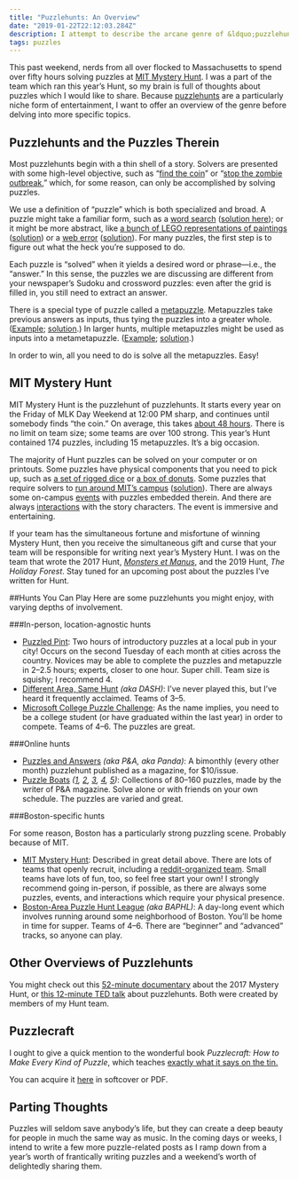 ```yaml
---
title: "Puzzlehunts: An Overview"
date: "2019-01-22T22:12:03.284Z"
description: I attempt to describe the arcane genre of &ldquo;puzzlehunts.&rdquo;
tags: puzzles
---
```

This past weekend, nerds from all over flocked to Massachusetts to spend over fifty hours solving puzzles at [MIT Mystery Hunt](https://href.li/?http://www.mit.edu/~puzzle/). I was a part of the team which ran this year’s Hunt, so my brain is full of thoughts about puzzles which I would like to share. Because [puzzlehunts](https://href.li/?https://en.wikipedia.org/wiki/Puzzlehunt) are a particularly niche form of entertainment, I want to offer an overview of the genre before delving into more specific topics.

## Puzzlehunts and the Puzzles Therein
Most puzzlehunts begin with a thin shell of a story. Solvers are presented with some high-level objective, such as “[find the coin](https://href.li/?http://www.mit.edu/~puzzle/coingallery.html)” or “[stop the zombie outbreak](https://href.li/?http://www.baphl.org/8/),” which, for some reason, can only be accomplished by solving puzzles.

We use a definition of “puzzle” which is both specialized and broad. A puzzle might take a familiar form, such as a [word search](https://href.li/?http://www.baphl.org/18/pdfs/Heat_Heavenly%20Bodies_%20(V).pdf) ([solution here](https://href.li/?http://www.baphl.org/18/pdfs/Heat_Heavenly%20Bodies_%20(solution).pdf)); or it might be more abstract, like [a bunch of LEGO representations of paintings](https://href.li/?http://web.mit.edu/puzzle/www/2017/puzzle/master_pieces.html) ([solution](https://href.li/?http://web.mit.edu/puzzle/www/2017/solution/master_pieces.html)) or a [web error](https://href.li/?https://www.collegepuzzlechallenge.com/Puzzles/ViewPuzzle.ashx?id=52) ([solution](https://href.li/?https://www.collegepuzzlechallenge.com/Puzzles/ViewPuzzle.ashx?id=52&view=solution)). For many puzzles, the first step is to figure out what the heck you’re supposed to do.

Each puzzle is “solved” when it yields a desired word or phrase—i.e., the “answer.” In this sense, the puzzles we are discussing are different from your newspaper’s Sudoku and crossword puzzles: even after the grid is filled in, you still need to extract an answer.

There is a special type of puzzle called a [metapuzzle](https://href.li/?https://en.wikipedia.org/wiki/Metapuzzle). Metapuzzles take previous answers as inputs, thus tying the puzzles into a greater whole. ([Example](https://href.li/?http://web.mit.edu/puzzle/www/2017/round/bridge.html); [solution](https://href.li/?http://web.mit.edu/puzzle/www/2017/solution/bridge.html).) In larger hunts, multiple metapuzzles might be used as inputs into a metametapuzzle. ([Example](https://href.li/?http://web.mit.edu/puzzle/www/2015/puzzle/atlantis_meta_meta/); [solution](https://href.li/?http://web.mit.edu/puzzle/www/2015/puzzle/atlantis_meta_meta/solution/).)

In order to win, all you need to do is solve all the metapuzzles. Easy!

## MIT Mystery Hunt
MIT Mystery Hunt is the puzzlehunt of puzzlehunts. It starts every year on the Friday of MLK Day Weekend at 12:00 PM sharp, and continues until somebody finds “the coin.” On average, this takes [about 48 hours](https://twitter.com/ckingsc/status/1085691231814979584). There is no limit on team size; some teams are over 100 strong. This year’s Hunt contained 174 puzzles, including 15 metapuzzles. It’s a big occasion.

The majority of Hunt puzzles can be solved on your computer or on printouts. Some puzzles have physical components that you need to pick up, such as [a set of rigged dice](http://web.mit.edu/puzzle/www/2015/puzzle/game/solution/) or [a box of donuts](http://web.mit.edu/puzzle/www/2019/solution/funkin.html). Some puzzles that require solvers to [run around MIT’s campus](http://web.mit.edu/puzzle/www/2016/puzzle/follow_the_pipes/) ([solution](http://web.mit.edu/puzzle/www/2016/puzzle/follow_the_pipes/solution/)). There are always some on-campus [events](http://web.mit.edu/puzzle/www/2017/handbook.html#event-rules) with puzzles embedded therein. And there are always [interactions](https://www.youtube.com/watch?v=z7XeFL3jV_A) with the story characters. The event is immersive and entertaining.

If your team has the simultaneous fortune and misfortune of winning Mystery Hunt, then you receive the simultaneous gift and curse that your team will be responsible for writing next year’s Mystery Hunt. I was on the team that wrote the 2017 Hunt, [*Monsters et Manus*](https://href.li/?http://web.mit.edu/puzzle/www/2017/), and the 2019 Hunt, *The Holiday Forest*. Stay tuned for an upcoming post about the puzzles I’ve written for Hunt.

##Hunts You Can Play
Here are some puzzlehunts you might enjoy, with varying depths of involvement.

###In-person, location-agnostic hunts

* [Puzzled Pint](https://href.li/?http://www.puzzledpint.com/): Two hours of introductory puzzles at a local pub in your city! Occurs on the second Tuesday of each month at cities across the country. Novices may be able to complete the puzzles and metapuzzle in 2–2.5 hours; experts, closer to one hour. Super chill. Team size is squishy; I recommend 4.
* [Different Area, Same Hunt](https://href.li/?http://playdash.org/) *(aka DASH)*: I’ve never played this, but I’ve heard it frequently acclaimed. Teams of 3–5.
* [Microsoft College Puzzle Challenge](https://href.li/?https://www.collegepuzzlechallenge.com/): As the name implies, you need to be a college student (or have graduated within the last year) in order to compete. Teams of 4–6. The puzzles are great.

###Online hunts

* [Puzzles and Answers](https://href.li/?http://pandamagazine.com/) *(aka P&A, aka Panda)*: A bimonthly (every other month) puzzlehunt published as a magazine, for $10/issue.
* [Puzzle Boats](https://href.li/?http://pandamagazine.com/island5/) *([1](https://href.li/?http://www.pandamagazine.com/island/), [2](https://href.li/?http://www.pandamagazine.com/island2/index.php), [3](https://href.li/?http://www.pandamagazine.com/island3/index.php), [4](https://href.li/?http://www.pandamagazine.com/island4/index.php), [5](https://href.li/?http://pandamagazine.com/island5/))*: Collections of 80–160 puzzles, made by the writer of P&A magazine. Solve alone or with friends on your own schedule. The puzzles are varied and great.


###Boston-specific hunts

For some reason, Boston has a particularly strong puzzling scene. Probably because of MIT.

* [MIT Mystery Hunt](https://href.li/?http://web.mit.edu/puzzle/www/nexthunt.html): Described in great detail above. There are lots of teams that openly recruit, including a [reddit-organized team](https://href.li/?https://www.reddit.com/r/testsolution). Small teams have lots of fun, too, so feel free start your own! I strongly recommend going in-person, if possible, as there are always some puzzles, events, and interactions which require your physical presence.
* [Boston-Area Puzzle Hunt League](https://href.li/?http://www.baphl.org/) *(aka BAPHL)*: A day-long event which involves running around some neighborhood of Boston. You’ll be home in time for supper. Teams of 4–6. There are “beginner” and “advanced” tracks, so anyone can play.

## Other Overviews of Puzzlehunts
You might check out this [52-minute documentary](https://www.youtube.com/watch?v=J8dqmk4YCQk) about the 2017 Mystery Hunt, or [this 12-minute TED talk](https://www.youtube.com/watch?v=v4ly_-IIFCQ) about puzzlehunts. Both were created by members of my Hunt team.

## Puzzlecraft
I ought to give a quick mention to the wonderful book *Puzzlecraft: How to Make Every Kind of Puzzle*, which teaches [exactly what it says on the tin.](https://href.li/?https://tvtropes.org/pmwiki/pmwiki.php/Main/ExactlyWhatItSaysOnTheTin)

You can acquire it [here](https://href.li/?https://shop.lonesharkgames.com/collections/puzzlecraft) in softcover or PDF.

## Parting Thoughts
Puzzles will seldom save anybody’s life, but they can create a deep beauty for people in much the same way as music. In the coming days or weeks, I intend to write a few more puzzle-related posts as I ramp down from a year’s worth of frantically writing puzzles and a weekend’s worth of delightedly sharing them.
